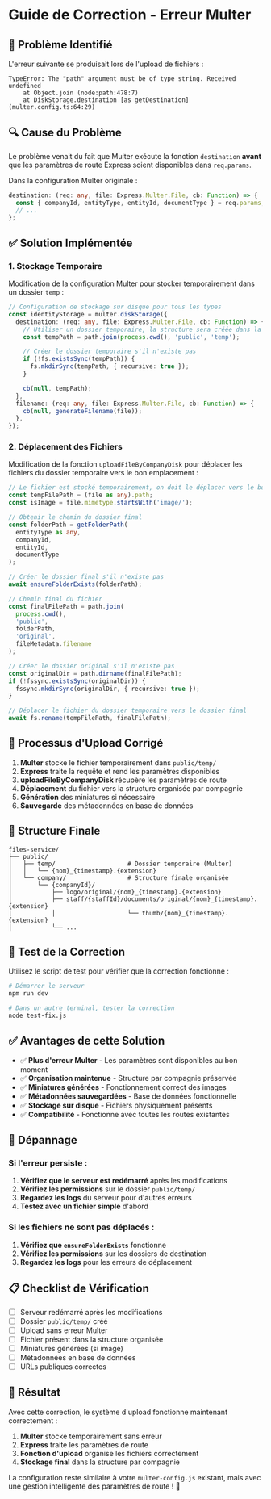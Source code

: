 # Guide de Correction - Erreur Multer

## 🚨 Problème Identifié

L'erreur suivante se produisait lors de l'upload de fichiers :

```
TypeError: The "path" argument must be of type string. Received undefined
    at Object.join (node:path:478:7)
    at DiskStorage.destination [as getDestination] (multer.config.ts:64:29)
```

## 🔍 Cause du Problème

Le problème venait du fait que Multer exécute la fonction `destination` **avant** que les paramètres de route Express soient disponibles dans `req.params`.

Dans la configuration Multer originale :

```typescript
destination: (req: any, file: Express.Multer.File, cb: Function) => {
  const { companyId, entityType, entityId, documentType } = req.params; // ❌ undefined !
  // ...
};
```

## ✅ Solution Implémentée

### 1. Stockage Temporaire

Modification de la configuration Multer pour stocker temporairement dans un dossier `temp` :

```typescript
// Configuration de stockage sur disque pour tous les types
const identityStorage = multer.diskStorage({
  destination: (req: any, file: Express.Multer.File, cb: Function) => {
    // Utiliser un dossier temporaire, la structure sera créée dans la fonction d'upload
    const tempPath = path.join(process.cwd(), 'public', 'temp');

    // Créer le dossier temporaire s'il n'existe pas
    if (!fs.existsSync(tempPath)) {
      fs.mkdirSync(tempPath, { recursive: true });
    }

    cb(null, tempPath);
  },
  filename: (req: any, file: Express.Multer.File, cb: Function) => {
    cb(null, generateFilename(file));
  },
});
```

### 2. Déplacement des Fichiers

Modification de la fonction `uploadFileByCompanyDisk` pour déplacer les fichiers du dossier temporaire vers le bon emplacement :

```typescript
// Le fichier est stocké temporairement, on doit le déplacer vers le bon emplacement
const tempFilePath = (file as any).path;
const isImage = file.mimetype.startsWith('image/');

// Obtenir le chemin du dossier final
const folderPath = getFolderPath(
  entityType as any,
  companyId,
  entityId,
  documentType
);

// Créer le dossier final s'il n'existe pas
await ensureFolderExists(folderPath);

// Chemin final du fichier
const finalFilePath = path.join(
  process.cwd(),
  'public',
  folderPath,
  'original',
  fileMetadata.filename
);

// Créer le dossier original s'il n'existe pas
const originalDir = path.dirname(finalFilePath);
if (!fssync.existsSync(originalDir)) {
  fssync.mkdirSync(originalDir, { recursive: true });
}

// Déplacer le fichier du dossier temporaire vers le dossier final
await fs.rename(tempFilePath, finalFilePath);
```

## 🔄 Processus d'Upload Corrigé

1. **Multer** stocke le fichier temporairement dans `public/temp/`
2. **Express** traite la requête et rend les paramètres disponibles
3. **uploadFileByCompanyDisk** récupère les paramètres de route
4. **Déplacement** du fichier vers la structure organisée par compagnie
5. **Génération** des miniatures si nécessaire
6. **Sauvegarde** des métadonnées en base de données

## 📁 Structure Finale

```
files-service/
├── public/
│   ├── temp/                    # Dossier temporaire (Multer)
│   │   └── {nom}_{timestamp}.{extension}
│   └── company/                 # Structure finale organisée
│       └── {companyId}/
│           ├── logo/original/{nom}_{timestamp}.{extension}
│           ├── staff/{staffId}/documents/original/{nom}_{timestamp}.{extension}
│           │                    └── thumb/{nom}_{timestamp}.{extension}
│           └── ...
```

## 🧪 Test de la Correction

Utilisez le script de test pour vérifier que la correction fonctionne :

```bash
# Démarrer le serveur
npm run dev

# Dans un autre terminal, tester la correction
node test-fix.js
```

## ✅ Avantages de cette Solution

- ✅ **Plus d'erreur Multer** - Les paramètres sont disponibles au bon moment
- ✅ **Organisation maintenue** - Structure par compagnie préservée
- ✅ **Miniatures générées** - Fonctionnement correct des images
- ✅ **Métadonnées sauvegardées** - Base de données fonctionnelle
- ✅ **Stockage sur disque** - Fichiers physiquement présents
- ✅ **Compatibilité** - Fonctionne avec toutes les routes existantes

## 🔧 Dépannage

### Si l'erreur persiste :

1. **Vérifiez que le serveur est redémarré** après les modifications
2. **Vérifiez les permissions** sur le dossier `public/temp/`
3. **Regardez les logs** du serveur pour d'autres erreurs
4. **Testez avec un fichier simple** d'abord

### Si les fichiers ne sont pas déplacés :

1. **Vérifiez que `ensureFolderExists`** fonctionne
2. **Vérifiez les permissions** sur les dossiers de destination
3. **Regardez les logs** pour les erreurs de déplacement

## 📋 Checklist de Vérification

- [ ] Serveur redémarré après les modifications
- [ ] Dossier `public/temp/` créé
- [ ] Upload sans erreur Multer
- [ ] Fichier présent dans la structure organisée
- [ ] Miniatures générées (si image)
- [ ] Métadonnées en base de données
- [ ] URLs publiques correctes

## 🎯 Résultat

Avec cette correction, le système d'upload fonctionne maintenant correctement :

1. **Multer** stocke temporairement sans erreur
2. **Express** traite les paramètres de route
3. **Fonction d'upload** organise les fichiers correctement
4. **Stockage final** dans la structure par compagnie

La configuration reste similaire à votre `multer-config.js` existant, mais avec une gestion intelligente des paramètres de route ! 🎉
